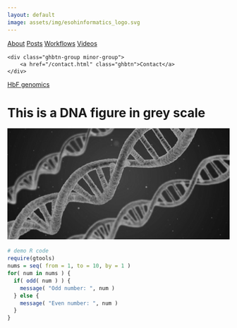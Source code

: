 ```yaml
---
layout: default
image: assets/img/esohinformatics_logo.svg
---
```


<div class="actions ghbtn-container">
    <div class="ghbtn-group">
        <a href="/about.html" class="ghbtn">About</a>
        <a href="/post.html" class="ghbtn">Posts</a>
        <a href="/workflow.html" class="ghbtn">Workflows</a>
        <a href="/video.html" class="ghbtn">Videos</a>
    </div>
    


    <div class="ghbtn-group minor-group">
        <a href="/contact.html" class="ghbtn">Contact</a>
    </div>
</div>

[HbF genomics](./hbfgwascodebook.html)

# This is a DNA figure in grey scale

![](uploads/dna_greyscale.png)

```r
# demo R code
require(gtools)
nums = seq( from = 1, to = 10, by = 1 )
for( num in nums ) { 
  if( odd( num ) ) {
    message( "Odd number: ", num )
  } else {
    message( "Even number: ", num )
  }
}
```
